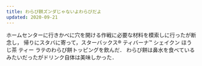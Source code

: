 ```yaml
---
title: わらび餅ズンダじゃないよわらびだよ
updated: 2020-09-21
---
```


ホームセンターに行きかべに穴を開ける作戦に必要な材料を模索しに行ったが断念し，
帰りにスタバに寄って，スターバックス® ティバーナ™ シェイクン ほうじ茶 ティー ラテのわらび餅トッピングを飲んだ．
わらび餅は鼻水を食べているみたいだったがドリンク自体は美味しかった．
